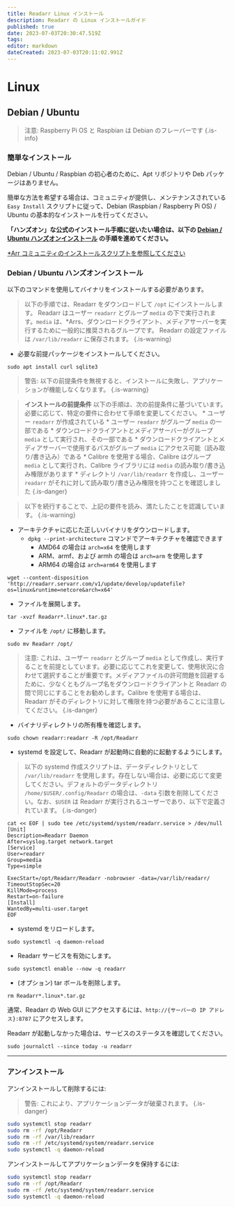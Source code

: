 ```yaml
---
title: Readarr Linux インストール
description: Readarr の Linux インストールガイド
published: true
date: 2023-07-03T20:30:47.519Z
tags: 
editor: markdown
dateCreated: 2023-07-03T20:11:02.991Z
---
```


# Linux

## Debian / Ubuntu

> 注意: Raspberry Pi OS と Raspbian は Debian のフレーバーです {.is-info}

### 簡単なインストール

Debian / Ubuntu / Raspbian の初心者のために、Apt リポジトリや Deb パッケージはありません。

簡単な方法を希望する場合は、コミュニティが提供し、メンテナンスされている `Easy Install` スクリプトに従って、Debian (Raspbian / Raspberry Pi OS) / Ubuntu の基本的なインストールを行ってください。

**「ハンズオン」な公式のインストール手順に従いたい場合は、以下の [Debian / Ubuntu ハンズオンインストール](#debian-ubuntu-hands-on-install) の手順を進めてください。**

[\*Arr コミュニティのインストールスクリプトを参照してください](/install-script)

### Debian / Ubuntu ハンズオンインストール

以下のコマンドを使用してバイナリをインストールする必要があります。

> 以下の手順では、Readarr をダウンロードして `/opt` にインストールします。
> Readarr はユーザー `readarr` とグループ `media` の下で実行されます。`media` は、\*Arrs、ダウンロードクライアント、メディアサーバーを実行するために一般的に推奨されるグループです。
> Readarr の設定ファイルは `/var/lib/readarr` に保存されます。
{.is-warning}

- 必要な前提パッケージをインストールしてください。

```shell
sudo apt install curl sqlite3
```

> 警告: 以下の前提条件を無視すると、インストールに失敗し、アプリケーションが機能しなくなります。 {.is-warning}

> **インストールの前提条件**
> 以下の手順は、次の前提条件に基づいています。必要に応じて、特定の要件に合わせて手順を変更してください。
> \* ユーザー `readarr` が作成されている
> \* ユーザー `readarr` がグループ `media` の一部である
> \* ダウンロードクライアントとメディアサーバーがグループ `media` として実行され、その一部である
> \* ダウンロードクライアントとメディアサーバーで使用するパスがグループ `media` にアクセス可能（読み取り/書き込み）である
> \* Calibre を使用する場合、Calibre はグループ `media` として実行され、Calibre ライブラリには `media` の読み取り/書き込み権限があります
> \* ディレクトリ `/var/lib/readarr` を作成し、ユーザー `readarr` がそれに対して読み取り/書き込み権限を持つことを確認しました
{.is-danger}

> 以下を続行することで、上記の要件を読み、満たしたことを認識しています。 {.is-warning}

- アーキテクチャに応じた正しいバイナリをダウンロードします。
  - `dpkg --print-architecture` コマンドでアーキテクチャを確認できます
    - AMD64 の場合は `arch=x64` を使用します
    - ARM、armf、および armh の場合は `arch=arm` を使用します
    - ARM64 の場合は `arch=arm64` を使用します

```shell
wget --content-disposition 'http://readarr.servarr.com/v1/update/develop/updatefile?os=linux&runtime=netcore&arch=x64'
```

- ファイルを展開します。

```shell
tar -xvzf Readarr*.linux*.tar.gz
```

- ファイルを `/opt/` に移動します。

```shell
sudo mv Readarr /opt/
```

> 注意: これは、ユーザー `readarr` とグループ `media` として作成し、実行することを前提としています。必要に応じてこれを変更して、使用状況に合わせて選択することが重要です。メディアファイルの許可問題を回避するために、少なくともグループ名をダウンロードクライアントと Readarr の間で同じにすることをお勧めします。Calibre を使用する場合は、Readarr がそのディレクトリに対して権限を持つ必要があることに注意してください。
{.is-danger}

- バイナリディレクトリの所有権を確認します。

```shell  
sudo chown readarr:readarr -R /opt/Readarr
```

- systemd を設定して、Readarr が起動時に自動的に起動するようにします。

> 以下の systemd 作成スクリプトは、データディレクトリとして `/var/lib/readarr` を使用します。存在しない場合は、必要に応じて変更してください。デフォルトのデータディレクトリ `/home/$USER/.config/Readarr` の場合は、`-data` 引数を削除してください。なお、`$USER` は Readarr が実行されるユーザーであり、以下で定義されています。
{.is-danger}

```shell
cat << EOF | sudo tee /etc/systemd/system/readarr.service > /dev/null
[Unit]
Description=Readarr Daemon
After=syslog.target network.target
[Service]
User=readarr
Group=media
Type=simple

ExecStart=/opt/Readarr/Readarr -nobrowser -data=/var/lib/readarr/
TimeoutStopSec=20
KillMode=process
Restart=on-failure
[Install]
WantedBy=multi-user.target
EOF
```

- systemd をリロードします。

```shell
sudo systemctl -q daemon-reload
```

- Readarr サービスを有効にします。

```shell
sudo systemctl enable --now -q readarr
```

- (オプション) tar ボールを削除します。

```shell
rm Readarr*.linux*.tar.gz
```

通常、Readarr の Web GUI にアクセスするには、`http://{サーバーの IP アドレス}:8787` にアクセスします。

Readarr が起動しなかった場合は、サービスのステータスを確認してください。

```shell
sudo journalctl --since today -u readarr
```

---

### アンインストール

アンインストールして削除するには:
> 警告: これにより、アプリケーションデータが破棄されます。 {.is-danger}

```bash
sudo systemctl stop readarr
sudo rm -rf /opt/Readarr
sudo rm -rf /var/lib/readarr
sudo rm -rf /etc/systemd/system/readarr.service
sudo systemctl -q daemon-reload
```

アンインストールしてアプリケーションデータを保持するには:

```bash
sudo systemctl stop readarr
sudo rm -rf /opt/Readarr
sudo rm -rf /etc/systemd/system/readarr.service
sudo systemctl -q daemon-reload
```